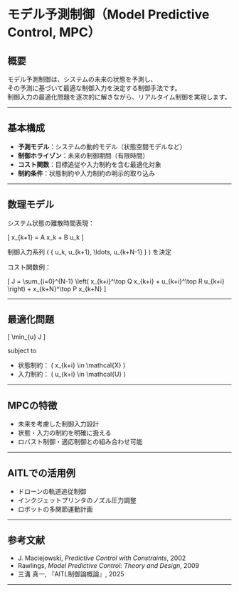 
# モデル予測制御（Model Predictive Control, MPC）

## 概要

モデル予測制御は、システムの未来の状態を予測し、  
その予測に基づいて最適な制御入力を決定する制御手法です。  
制御入力の最適化問題を逐次的に解きながら、リアルタイム制御を実現します。

---

## 基本構成

- **予測モデル**：システムの動的モデル（状態空間モデルなど）  
- **制御ホライゾン**：未来の制御期間（有限時間）  
- **コスト関数**：目標追従や入力制約を含む最適化対象  
- **制約条件**：状態制約や入力制約の明示的取り込み

---

## 数理モデル

システム状態の離散時間表現：

\[
x_{k+1} = A x_k + B u_k
\]

制御入力系列 \( \{ u_k, u_{k+1}, \ldots, u_{k+N-1} \} \) を決定

コスト関数例：

\[
J = \sum_{i=0}^{N-1} \left( x_{k+i}^\top Q x_{k+i} + u_{k+i}^\top R u_{k+i} \right) + x_{k+N}^\top P x_{k+N}
\]

---

## 最適化問題

\[
\min_{u} J
\]

subject to

- 状態制約： \( x_{k+i} \in \mathcal{X} \)  
- 入力制約： \( u_{k+i} \in \mathcal{U} \)

---

## MPCの特徴

- 未来を考慮した制御入力設計  
- 状態・入力の制約を明確に扱える  
- ロバスト制御・適応制御との組み合わせ可能

---

## AITLでの活用例

- ドローンの軌道追従制御  
- インクジェットプリンタのノズル圧力調整  
- ロボットの多関節運動計画

---

## 参考文献

- J. Maciejowski, *Predictive Control with Constraints*, 2002  
- Rawlings, *Model Predictive Control: Theory and Design*, 2009  
- 三溝 真一, 『AITL制御論概論』, 2025  

---


